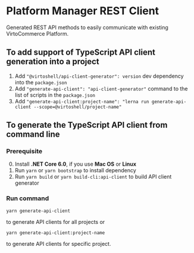 # Platform Manager REST Client

Generated REST API methods to easily communicate with existing VirtoCommerce Platform.

## To add support of TypeScript API client generation into a project

1. Add `"@virtoshell/api-client-generator": version` dev dependency into the `package.json`
2. Add `"generate-api-client": "api-client-generator"` command to the list of scripts in the `package.json`
3. Add `"generate-api-client:project-name": "lerna run generate-api-client --scope=@virtoshell/project-name"`

## To generate the TypeScript API client from command line

### Prerequisite

0. Install **.NET Core 6.0**, if you use **Mac OS** or **Linux**
1. Run `yarn` or `yarn bootstrap` to install dependency
2. Run `yarn build` or `yarn build-cli:api-client` to build API client generator

### Run command

```
yarn generate-api-client
```
to generate API clients for all projects or
```
yarn generate-api-client:project-name
```
to generate API clients for specific project.
